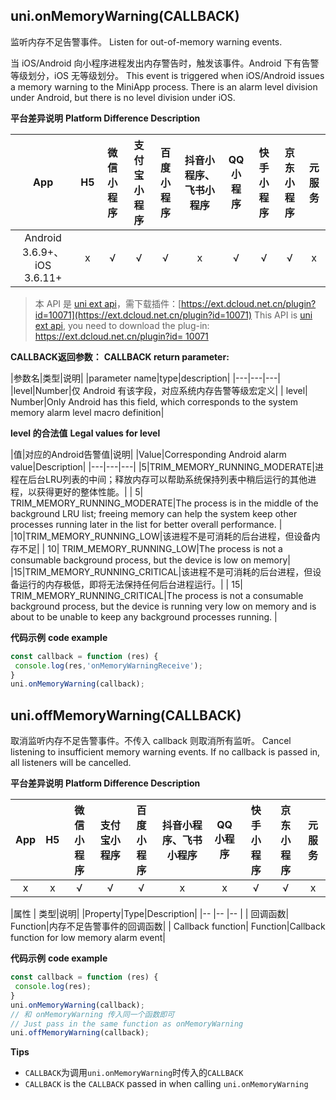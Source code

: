 ## uni.onMemoryWarning(CALLBACK)

监听内存不足告警事件。
Listen for out-of-memory warning events.

当 iOS/Android 向小程序进程发出内存警告时，触发该事件。Android 下有告警等级划分，iOS 无等级划分。
This event is triggered when iOS/Android issues a memory warning to the MiniApp process. There is an alarm level division under Android, but there is no level division under iOS.

**平台差异说明**
**Platform Difference Description**

|App|H5|微信小程序|支付宝小程序|百度小程序|抖音小程序、飞书小程序|QQ小程序|快手小程序|京东小程序|元服务|
|:-:|:-:|:-:|:-:|:-:|:-:|:-:|:-:|:-:|:-:|
|Android 3.6.9+、iOS 3.6.11+|x|√|√|√|x|√|√|√|x|

<!-- UNIAPPAPIJSON.onMemoryWarning.compatibility -->

> 本 API 是 [uni ext api](https://uniapp.dcloud.net.cn/api/extapi.html)，需下载插件：[https://ext.dcloud.net.cn/plugin?id=10071](https://ext.dcloud.net.cn/plugin?id=10071)
> This API is [uni ext api](https://uniapp.dcloud.net.cn/api/extapi.html), you need to download the plug-in: [https://ext.dcloud.net.cn/plugin?id= 10071](https://ext.dcloud.net.cn/plugin?id=10071)

**CALLBACK返回参数：**
**CALLBACK return parameter:**

|参数名|类型|说明|
|parameter name|type|description|
|---|---|---|
|level|Number|仅 Android 有该字段，对应系统内存告警等级宏定义|
| level| Number|Only Android has this field, which corresponds to the system memory alarm level macro definition|

<!-- UNIAPPAPIJSON.onMemoryWarning.param -->

**level 的合法值**
**Legal values for level**

|值|对应的Android告警值|说明|
|Value|Corresponding Android alarm value|Description|
|---|---|---|
|5|TRIM_MEMORY_RUNNING_MODERATE|进程在后台LRU列表的中间；释放内存可以帮助系统保持列表中稍后运行的其他进程，以获得更好的整体性能。|
| 5| TRIM_MEMORY_RUNNING_MODERATE|The process is in the middle of the background LRU list; freeing memory can help the system keep other processes running later in the list for better overall performance. |
|10|TRIM_MEMORY_RUNNING_LOW|该进程不是可消耗的后台进程，但设备内存不足|
| 10| TRIM_MEMORY_RUNNING_LOW|The process is not a consumable background process, but the device is low on memory|
|15|TRIM_MEMORY_RUNNING_CRITICAL|该进程不是可消耗的后台进程，但设备运行的内存极低，即将无法保持任何后台进程运行。|
| 15| TRIM_MEMORY_RUNNING_CRITICAL|The process is not a consumable background process, but the device is running very low on memory and is about to be unable to keep any background processes running. |

**代码示例**
**code example**

```javascript
const callback = function (res) {
 console.log(res,'onMemoryWarningReceive');
}
uni.onMemoryWarning(callback);
```

<!-- UNIAPPAPIJSON.onMemoryWarning.tutorial -->

## uni.offMemoryWarning(CALLBACK)

取消监听内存不足告警事件。不传入 callback 则取消所有监听。
Cancel listening to insufficient memory warning events. If no callback is passed in, all listeners will be cancelled.


**平台差异说明**
**Platform Difference Description**

|App|H5|微信小程序|支付宝小程序|百度小程序|抖音小程序、飞书小程序|QQ小程序|快手小程序|京东小程序|元服务|
|:-:|:-:|:-:|:-:|:-:|:-:|:-:|:-:|:-:|:-:|
|x|x|√|√|√|x|x|√|√|x|

<!-- UNIAPPAPIJSON.offMemoryWarning.compatibility -->

|属性	|	类型|说明|
|Property|Type|Description|
|--	|--	|--	|
|	回调函数|	Function|内存不足告警事件的回调函数|
| Callback function| Function|Callback function for low memory alarm event|

<!-- UNIAPPAPIJSON.offMemoryWarning.param -->

**代码示例**
**code example**

```javascript
const callback = function (res) {
 console.log(res);
}
uni.onMemoryWarning(callback);
// 和 onMemoryWarning 传入同一个函数即可
// Just pass in the same function as onMemoryWarning
uni.offMemoryWarning(callback);
```
**Tips**
- `CALLBACK`为调用`uni.onMemoryWarning`时传入的`CALLBACK`
- `CALLBACK` is the `CALLBACK` passed in when calling `uni.onMemoryWarning`

<!-- UNIAPPAPIJSON.offMemoryWarning.tutorial -->
